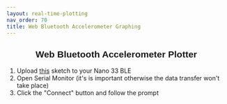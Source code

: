 ```yaml
---
layout: real-time-plotting
nav_order: 70
title: Web Bluetooth Accelerometer Graphing
---
```


<html>

<head>
  <title>Web Bluetooth Accelerometer Plotter</title>
  <script src="https://cdnjs.cloudflare.com/ajax/libs/p5.js/0.9.0/p5.js"></script>
  <script src="https://cdnjs.cloudflare.com/ajax/libs/p5.js/0.9.0/addons/p5.dom.js"></script>
  <script src="https://unpkg.com/p5ble@0.0.5/dist/p5.ble.js"></script>

  <script src="https://code.jquery.com/jquery-3.4.1.min.js"></script>
  <script src="https://cdnjs.cloudflare.com/ajax/libs/dygraph/2.1.0/dygraph.min.js"></script>
  <!-- <script src="smooth-plotter.js"></script> -->
  <link rel="stylesheet" href="https://cdnjs.cloudflare.com/ajax/libs/dygraph/2.1.0/dygraph.min.css" />
  <meta name="viewport" content="width=device-width,height=device-height,initial-scale=1.0" />
  <link href="https://fonts.googleapis.com/css?family=Ubuntu&display=swap" rel="stylesheet">


</head>
<style>
  h2, h3, p {
    font-family: 'Ubuntu', sans-serif;
  }
</style>


<body>
  <h2 style="text-align: center">Web Bluetooth Accelerometer Plotter</h2>
  <div>
    <ol>
      <li>Upload <a href="https://github.com/armsp/nano-33-ble-gen/tree/master/bluetooth/real_time_plotting/accelerometer_xyz_plotting">this</a> sketch to your Nano 33 BLE</li>
      <li>Open Serial Monitor (it's is important otherwise the data transfer won't take place)</li>
      <li>Click the "Connect" button and follow the prompt</li>
    </ol>
  </div>
  <h3 style="text-align: center; color: red;" id="compatiblity"></h3>
  <script>
    if ("bluetooth" in navigator) {
      console.log("Supports Web Bluetooth");
      // else the browser doesn't support bluetooth
    } else {
      console.log("Browser doesn't support Web Bluetooth");
      alert("WARNING: This browser doesn't support Web Bluetooth. Try using Chrome.");
      document.getElementById("compatiblity").innerHTML = "Your browser doesn't support Web Bluetooth. Try using Chrome.";
    }
  </script>
  <div id="div_g" style="width:150vh; height:40vh;"></div>
  <script>

    const serviceUuid = "19b10000-e8f2-537e-4f6c-d104768a1214";
    //const serviceUuid = "180f0000-0000-0000-0000-000000000000";
    let myCharacteristic;
    let myValue = 0;
    let myBLE;
    var data = [];
    var g;
    var dataPoints = 100;
    //var plotFlag = true;

    //Graphing
    $(document).ready(function () {
      //var data = [];
      var t = new Date();
      for (var i = dataPoints; i >= 0; i--) {
        var x = new Date(t.getTime() - i * 1000);
        data.push([x, NaN, NaN, NaN]);
      }

      g = new Dygraph(document.getElementById("div_g"), data,
        {
          //color: 'red',
          strokeWidth: 2,
          //rollPeriod: 10,
          drawPoints: true,
          //showRoller: true,
          valueRange: [-6, 6],
          labels: ['Time', 'X', 'Y', 'Z'],
          colors: ['#3B3B98', '#ff5e57', '#1dd1a1'],
          fillGraph: true,
          pointSize: 3,
          stepPlot: false,
          ylabel: "X, Y, Z"
          //pixelsPerLabel: 10,
        });
    });

    function plot(ax, ay, az) {
      // if (plotFlag === true){
      //   g.updateOptions({'file': []});
      //   var t = new Date();
      //   for (var i = dataPoints; i >= 0; i--) {
      //     var x = new Date(t.getTime() - i * 1000);
      //     data.push([x, NaN, NaN, NaN]);
      //   }
      //   g.updateOptions({'file': data});
      //   plotFlag = false;
      // }
      //My test
      var d = new Date();  // current time
      var x = ax;
      var y = ay;
      var z = az;
      data.shift();
      // if (dataPoints>0){
      //   dataPoints-=1;
      //   data.shift();
      //   data.push([d, x, y, z]);
      // }
      // else{
      //   data.push([d, x, y, z]);
      // }
      data.push([d, x, y, z]);
      g.updateOptions({ 'file': data });

    }
    // Bluetooth

    function setup() {
      // Create a p5ble class
      myBLE = new p5ble();

      createCanvas(300, 200);
      textSize(20);
      textAlign(CENTER, CENTER);

      // Create a 'Connect' button
      const connectButton = createButton('Connect')
      connectButton.mousePressed(connectToBle);
    }

    function connectToBle() {
      // Connect to a device by passing the service UUID
      myBLE.connect(serviceUuid, gotCharacteristics);
    }

    // A function that will be called once got characteristics
    function gotCharacteristics(error, characteristics) {
      if (error) console.log('error: ', error);
      console.log('characteristics: ', characteristics);
      myCharacteristic = characteristics[0];
      // Read the value of the first characteristic
      myBLE.read(myCharacteristic, 'string', gotValue);
      //plot(myCharacteristic);
    }

    // A function that will be called once got values
    function gotValue(error, value) {
      if (error) console.log('error: ', error);
      console.log('value: ', value);
      myValue = value;
      var acceleration = myValue.split('|');
      console.log('Acceleration: ', acceleration);
      plot(parseFloat(acceleration[0]), parseFloat(acceleration[1]), parseFloat(acceleration[2]));
      // After getting a value, call p5ble.read() again to get the value again
      myBLE.read(myCharacteristic, 'string', gotValue);
    }

    function draw() {
      background(250);
      text(myValue, 150, 100);
    }
  </script>

</body>

</html>